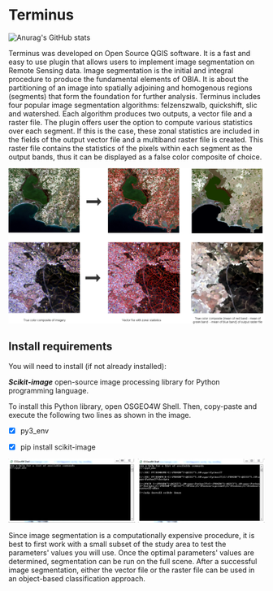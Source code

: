 # Terminus
![Anurag's GitHub stats](https://github-readme-stats.vercel.app/api?username=ikotarid&show_icons=true&theme=dark)

Terminus was developed on Open Source QGIS software. It is a fast and easy to use plugin that allows users to implement image segmentation on Remote Sensing data.
Image segmentation is the initial and integral procedure to produce the fundamental elements of OBIA. It is about the partitioning of an image into spatially adjoining and homogenous regions (segments) that form the foundation for further analysis. Terminus includes four popular image segmentation algorithms: felzenszwalb, quickshift, slic and watershed. Each algorithm produces two outputs, a vector file and a raster file. The plugin offers user the option to compute various statistics over each segment. If this is the case, these zonal statistics are included in the fields of the output vector file and a multiband raster file is created. This raster file contains the statistics of the pixels within each segment as the output bands, thus it can be displayed as a false color composite of choice.

![alt text](https://github.com/ikotarid/Terminus/blob/main/aux/doc.png)

## Install requirements
You will need to install (if not already installed):

***Scikit-image*** open-source image processing library for Python programming language.

To install this Python library, open OSGEO4W Shell.
Then, copy-paste and execute the following two lines as shown in the image.

- [x] py3_env

- [x] pip install scikit-image

![alt text](https://github.com/ikotarid/Terminus/blob/main/aux/osgeo4w.jpg)

Since image segmentation is a computationally expensive procedure, it is best to first work with a small subset of the study area to test the parameters' values you will use.
Once the optimal parameters' values are determined, segmentation can be run on the full scene. After a successful image segmentation, either the vector file or the raster file can be used in an object-based classification approach.
